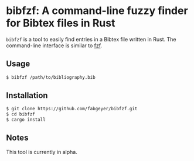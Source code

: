 bibfzf: A command-line fuzzy finder for Bibtex files in Rust
============================================================

`bibfzf` is a tool to easily find entries in a Bibtex file written in Rust.
The command-line interface is similar to [fzf](https://github.com/junegunn/fzf).


## Usage

```bash
$ bibfzf /path/to/bibliography.bib
```


## Installation

```bash
$ git clone https://github.com/fabgeyer/bibfzf.git
$ cd bibfzf
$ cargo install
```


## Notes

This tool is currently in alpha.

